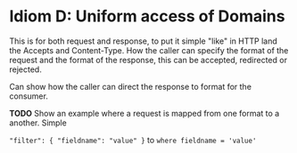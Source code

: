 # Idiom D: Uniform access of Domains

This is for both request and response, to put it simple "like" in HTTP land the Accepts and 
Content-Type. How the caller can specify the format of the request and the format of the
response, this can be accepted, redirected or rejected.

Can show how the caller can direct the response to format for the consumer.

**TODO**
Show an example where a request is mapped from one format to a another. 
Simple 

`"filter": { "fieldname": "value" }`
to
`where fieldname = 'value'`
 